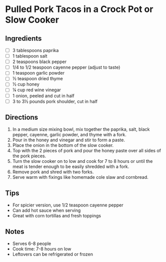 # Pulled Pork Tacos in a Crock Pot or Slow Cooker

## Ingredients
- [ ] 3 tablespoons paprika
- [ ] 1 tablespoon salt
- [ ] 2 teaspoons black pepper
- [ ] 1/4 to 1/2 teaspoon cayenne pepper (adjust to taste)
- [ ] 1 teaspoon garlic powder
- [ ] ½ teaspoon dried thyme
- [ ] ½ cup honey
- [ ] ¼ cup red wine vinegar
- [ ] 1 onion, peeled and cut in half
- [ ] 3 to 3½ pounds pork shoulder, cut in half

## Directions
1. In a medium size mixing bowl, mix together the paprika, salt, black pepper, cayenne, garlic powder, and thyme with a fork.
2. Pour in the honey and vinegar and stir to form a paste.
3. Place the onion in the bottom of the slow cooker.
4. Top with the 2 pieces of pork and pour the honey paste over all sides of the pork pieces.
5. Turn the slow cooker on to low and cook for 7 to 8 hours or until the meat is tender enough to be easily shredded with a fork.
6. Remove pork and shred with two forks.
7. Serve warm with fixings like homemade cole slaw and cornbread.

## Tips
- For spicier version, use 1/2 teaspoon cayenne pepper
- Can add hot sauce when serving
- Great with corn tortillas and fresh toppings

## Notes
- Serves 6-8 people
- Cook time: 7-8 hours on low
- Leftovers can be refrigerated or frozen